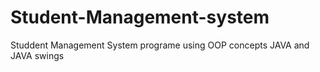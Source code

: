 # Student-Management-system
Studdent Management System  programe using OOP concepts JAVA and JAVA swings
